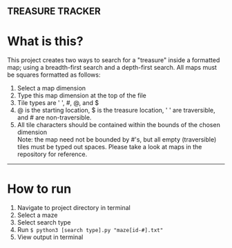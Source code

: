 TREASURE TRACKER
--------------------
# What is this?
This project creates two ways to search for a "treasure" inside a formatted map; using a breadth-first search and a depth-first search. All maps must be squares formatted as follows:
1) Select a map dimension
2) Type this map dimension at the top of the file
3) Tile types are ' ', #, @, and $
3) @ is the starting location, $ is the treasure location, ' ' are traversible, and # are non-traversible.
4) All tile characters should be contained within the bounds of the chosen dimension  
Note: the map need not be bounded by #'s, but all empty (traversible) tiles must be typed out spaces. Please take a look at maps in the repository for reference. 
--------------------
# How to run
1) Navigate to project directory in terminal
2) Select a maze
3) Select search type
3) Run `$ python3 [search type].py "maze[id-#].txt"`
4) View output in terminal
